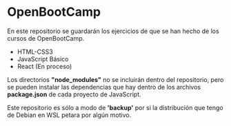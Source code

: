 # OpenBootCamp
En este repositorio se guardarán los ejercicios de que se han hecho de los cursos de OpenBootCamp.

* HTML-CSS3
* JavaScript Básico
* React (En proceso)

Los directorios **"node_modules"** no se incluirán dentro del repositorio, pero se pueden instalar las dependencias que hay dentro de los archivos **package.json** de cada proyecto de JavaScript.

Este repositorio es sólo a modo de **'backup'** por si la distribución que tengo de Debian en WSL petara por algún motivo.
